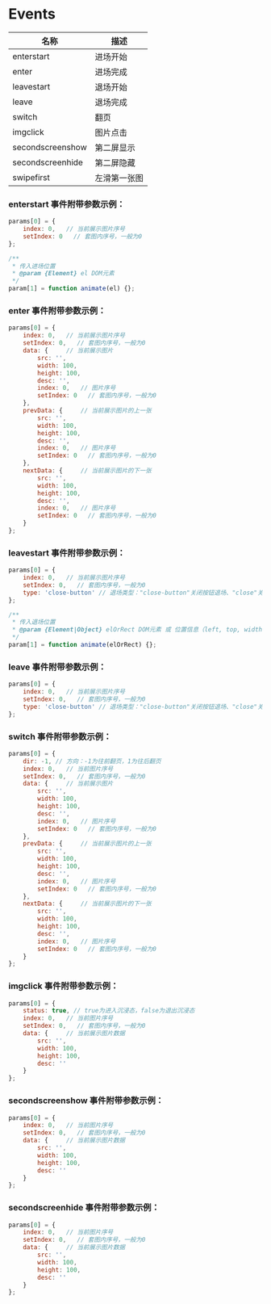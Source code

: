 # Events

| 名称               | 描述             |
| ------------------|------------------|
| enterstart        | 进场开始 |
| enter             | 进场完成 |
| leavestart        | 退场开始 |
| leave             | 退场完成 |
| switch            | 翻页    |
| imgclick          | 图片点击    |
| secondscreenshow  | 第二屏显示    |
| secondscreenhide  | 第二屏隐藏    |
| swipefirst        | 左滑第一张图  |

### enterstart 事件附带参数示例：
```js
params[0] = {
    index: 0,   // 当前展示图片序号
    setIndex: 0   // 套图内序号，一般为0
};

/**
 * 传入进场位置
 * @param {Element} el DOM元素
 */
param[1] = function animate(el) {};
```

### enter 事件附带参数示例：
```js
params[0] = {
    index: 0,   // 当前展示图片序号
    setIndex: 0,   // 套图内序号，一般为0
    data: {     // 当前展示图片
        src: '',
        width: 100,
        height: 100,
        desc: '',
        index: 0,   // 图片序号
        setIndex: 0   // 套图内序号，一般为0
    },
    prevData: {     // 当前展示图片的上一张
        src: '',
        width: 100,
        height: 100,
        desc: '',
        index: 0,   // 图片序号
        setIndex: 0   // 套图内序号，一般为0
    },
    nextData: {     // 当前展示图片的下一张
        src: '',
        width: 100,
        height: 100,
        desc: '',
        index: 0,   // 图片序号
        setIndex: 0   // 套图内序号，一般为0
    }
};
```

### leavestart 事件附带参数示例：
```js
params[0] = {
    index: 0,   // 当前展示图片序号
    setIndex: 0,   // 套图内序号，一般为0
    type: 'close-button' // 退场类型："close-button"关闭按钮退场、"close"关闭接口退场、"swipe-down"下拉退场、"swipe-first"第一张图右滑退场。
};

/**
 * 传入退场位置
 * @param {Element|Object} elOrRect DOM元素 或 位置信息（left, top, width, height）
 */
param[1] = function animate(elOrRect) {};
```

### leave 事件附带参数示例：
```js
params[0] = {
    index: 0,   // 当前展示图片序号
    setIndex: 0,   // 套图内序号，一般为0
    type: 'close-button' // 退场类型："close-button"关闭按钮退场、"close"关闭接口退场、"swipe-down"下拉退场、"swipe-first"第一张图右滑退场。
};
```

### switch 事件附带参数示例：
```js
params[0] = {
    dir: -1, // 方向：-1为往前翻页，1为往后翻页
    index: 0,   // 当前图片序号
    setIndex: 0,   // 套图内序号，一般为0
    data: {     // 当前展示图片
        src: '',
        width: 100,
        height: 100,
        desc: '',
        index: 0,   // 图片序号
        setIndex: 0   // 套图内序号，一般为0
    },
    prevData: {     // 当前展示图片的上一张
        src: '',
        width: 100,
        height: 100,
        desc: '',
        index: 0,   // 图片序号
        setIndex: 0   // 套图内序号，一般为0
    },
    nextData: {     // 当前展示图片的下一张
        src: '',
        width: 100,
        height: 100,
        desc: '',
        index: 0,   // 图片序号
        setIndex: 0   // 套图内序号，一般为0
    }
};
```

### imgclick 事件附带参数示例：
```js
params[0] = {
    status: true, // true为进入沉浸态，false为退出沉浸态
    index: 0,   // 当前图片序号
    setIndex: 0,   // 套图内序号，一般为0
    data: {     // 当前展示图片数据
        src: '',
        width: 100,
        height: 100,
        desc: ''
    }
};
```

### secondscreenshow 事件附带参数示例：
```js
params[0] = {
    index: 0,   // 当前图片序号
    setIndex: 0,   // 套图内序号，一般为0
    data: {     // 当前展示图片数据
        src: '',
        width: 100,
        height: 100,
        desc: ''
    }
};
```

### secondscreenhide 事件附带参数示例：
```js
params[0] = {
    index: 0,   // 当前图片序号
    setIndex: 0,   // 套图内序号，一般为0
    data: {     // 当前展示图片数据
        src: '',
        width: 100,
        height: 100,
        desc: ''
    }
};
```